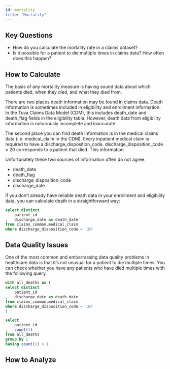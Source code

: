 ```yaml
---
id: mortality
title: "Mortality"
---
```

## Key Questions
- How do you calculate the mortality rate in a claims dataset?
- Is it possible for a patient to die multiple times in claims data?  How often does this happen?

## How to Calculate
The basis of any mortality measure is having sound data about which patients died, when they died, and what they died from.

There are two places death information may be found in claims data.  Death information is sometimes included in eligibility and enrollment information.  In the Tuva Claims Data Model (CDM), this includes death_date and death_flag fields in the eligibility table.  However, death data from eligibility information is notoriously incomplete and inaccurate.

The second place you can find death information is in the medical claims data (i.e. medical_claim in the CDM).  Every inpatient medical claim is required to have a discharge_disposition_code.  discharge_disposition_code = 20 corresponds to a patient that died.  This information  

Unfortunately these two sources of information often do not agree.

- death_date
- death_flag
- discharge_disposition_code
- discharge_date

If you don’t already have reliable death data in your enrollment and eligibility data, you can calculate death in a straightforward way:

```sql
select distinct
    patient_id
,   discharge_date as death_date
from claims_common.medical_claim
where discharge_disposition_code = '20'
```

## Data Quality Issues
One of the most common and embarrassing data quality problems in healthcare data is that it’s not unusual for a patient to die multiple times.  You can check whether you have any patients who have died multiple times with the following query.

```sql
with all_deaths as (
select distinct
    patient_id
,   discharge_date as death_date
from claims_common.medical_claim
where discharge_disposition_code = '20'
)

select 
    patient_id
,   count(1)
from all_deaths
group by 1
having count(1) > 1
```

## How to Analyze
